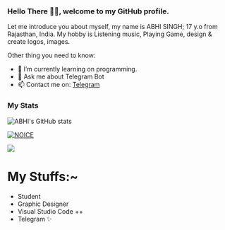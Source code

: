 ### Hello There 👋🏻, welcome to my GitHub profile.

Let me introduce you about myself, my name is ABHI SINGH; 17 y.o from Rajasthan, India. My hobby is Listening music, Playing Game, design & create logos, images.

Other thing you need to know:

- 🌱 I’m currently learning on programming.
- 💬 Ask me about Telegram Bot
- 📫 Contact me on: [Telegram](https://t.me/ElricXNoob)

### My Stats
![ABHI's GitHub stats](https://github-readme-stats.vercel.app/api?username=MrAbhiX&show_icons=true&theme=radical)

[![NOICE](https://github-readme-stats.vercel.app/api/top-langs/?username=MrAbhiX&layout=compact&theme=midnight-purple&hide=Css)](https://github.com/MrAbhiX)

![](https://visitor-badge.laobi.icu/badge?page_id=MrAbhiX)
# My Stuffs:~

- Student
- Graphic Designer
- Visual Studio Code ++
- Telegram ✨
